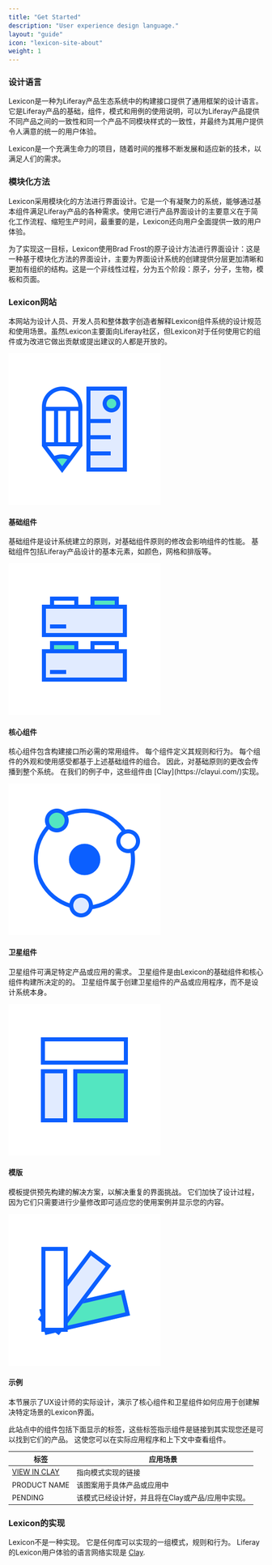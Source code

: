 ```yaml
---
title: "Get Started"
description: "User experience design language."
layout: "guide"
icon: "lexicon-site-about"
weight: 1
---
```



### 设计语言

Lexicon是一种为Liferay产品生态系统中的构建接口提供了通用框架的设计语言。它是Liferay产品的基础，组件，模式和用例的使用说明，可以为Liferay产品提供不同产品之间的一致性和同一个产品不同模块样式的一致性，并最终为其用户提供令人满意的统一的用户体验。

Lexicon是一个充满生命力的项目，随着时间的推移不断发展和适应新的技术，以满足人们的需求。

### 模块化方法

Lexicon采用模块化的方法进行界面设计。它是一个有凝聚力的系统，能够通过基本组件满足Liferay产品的各种需求。使用它进行产品界面设计的主要意义在于简化工作流程、缩短生产时间，最重要的是，Lexicon还向用户全面提供一致的用户体验。

为了实现这一目标，Lexicon使用Brad Frost的原子设计方法进行界面设计：这是一种基于模块化方法的界面设计，主要为界面设计系统的创建提供分层更加清晰和更加有组织的结构。这是一个非线性过程，分为五个阶段：原子，分子，生物，模板和页面。

### Lexicon网站

本网站为设计人员、开发人员和整体数字创造者解释Lexicon组件系统的设计规范和使用场景。虽然Lexicon主要面向Liferay社区，但Lexicon对于任何使用它的组件或为改进它做出贡献或提出建议的人都是开放的。

<span class="getstarted-card row">
    <span class="col-12 col-sm-2 col-md-3 text-center">
        <img class="getstarted-img" src="../../../images/getstarted/foundation.png" alt="">
    </span>
    <span class="getstarted-info col-md">
        <h4>基础组件</h4>
        <p>基础组件是设计系统建立的原则，对基础组件原则的修改会影响组件的性能。 基础组件包括Liferay产品设计的基本元素，如颜色，网格和排版等。</p>
    </span>
</span>

<span class="getstarted-card row">
    <span class="col-12 col-sm-2 col-md-3 text-center">
        <img class="getstarted-img" src="../../../images/getstarted/component.png" alt="">
    </span>
    <span class="getstarted-info col-md">
        <h4>核心组件</h4>
        <p>核心组件包含构建接口所必需的常用组件。 每个组件定义其规则和行为。 每个组件的外观和使用感受都基于上述基础组件的组合。 因此，对基础原则的更改会传播到整个系统。 在我们的例子中，这些组件由 [Clay](https://clayui.com/)实现。</p>
    </span>
</span>

<span class="getstarted-card row">
    <span class="col-12 col-sm-2 col-md-3 text-center">
        <img  class="getstarted-img" src="../../../images/getstarted/satellite.png" alt="">
    </span>
    <span class="getstarted-info col-md">
        <h4>卫星组件</h4>
        <p>卫星组件可满足特定产品或应用的需求。 卫星组件是由Lexicon的基础组件和核心组件构建所决定的的。 卫星组件属于创建卫星组件的产品或应用程序，而不是设计系统本身。</p>
    </span>
</span>

<span class="getstarted-card row">
    <span class="col-12 col-sm-2 col-md-3 text-center">
        <img class="getstarted-img" src="../../../images/getstarted/template.png" alt="">
    </span>
    <span class="getstarted-info col-md">
        <h4>模版</h4>
        <p>模板提供预先构建的解决方案，以解决重复的界面挑战。 它们加快了设计过程，因为它们只需要进行少量修改即可适应您的使用案例并显示您的内容。</p>
    </span>
</span>

<span class="getstarted-card row">
    <span class="col-12 col-sm-2 col-md-3 text-center">
        <img class="getstarted-img" src="../../../images/getstarted/example.png" alt="">
    </span>
    <span class="getstarted-info col-md">
        <h4>示例</h4>
        <p>本节展示了UX设计师的实际设计，演示了核心组件和卫星组件如何应用于创建解决特定场景的Lexicon界面。</p>
    </span>
</span>


此站点中的组件包括下面显示的标签，这些标签指示组件是链接到其实现您还是可以找到它们的产品。 这使您可以在实际应用程序和上下文中查看组件。

| 标签 | 应用场景 |
| ---- | ----- |
| <a class="label-link label label-warning" href="https://clayui.com/" target="_blank">VIEW IN CLAY</a> | 指向模式实现的链接 |
| <span class="label label-info">PRODUCT NAME</span> | 该图案用于具体产品或应用中 |
| <span class="label label-secondary">PENDING</span> | 该模式已经设计好，并且将在Clay或产品/应用中实现。 |

### Lexicon的实现

 Lexicon不是一种实现。 它是任何库可以实现的一组模式，规则和行为。 Liferay的Lexicon用户体验的语言网络实现是 [Clay](https://clayui.com/).
